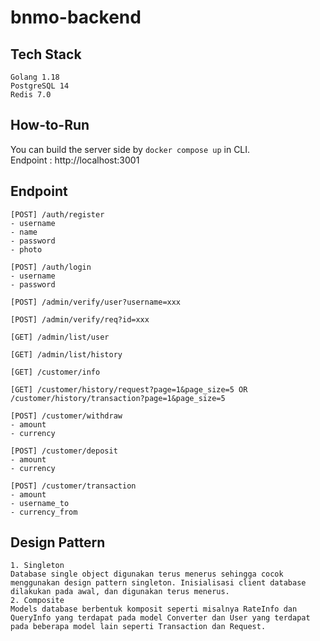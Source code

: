 # bnmo-backend
## Tech Stack
```
Golang 1.18
PostgreSQL 14
Redis 7.0
```

## How-to-Run
You can build the server side by `docker compose up` in CLI.\
Endpoint : http://localhost:3001

## Endpoint
```
[POST] /auth/register
- username
- name
- password
- photo

[POST] /auth/login
- username
- password

[POST] /admin/verify/user?username=xxx

[POST] /admin/verify/req?id=xxx

[GET] /admin/list/user

[GET] /admin/list/history

[GET] /customer/info

[GET] /customer/history/request?page=1&page_size=5 OR /customer/history/transaction?page=1&page_size=5

[POST] /customer/withdraw
- amount
- currency

[POST] /customer/deposit
- amount
- currency

[POST] /customer/transaction
- amount
- username_to
- currency_from
```

## Design Pattern
```
1. Singleton
Database single object digunakan terus menerus sehingga cocok menggunakan design pattern singleton. Inisialisasi client database dilakukan pada awal, dan digunakan terus menerus.
2. Composite
Models database berbentuk komposit seperti misalnya RateInfo dan QueryInfo yang terdapat pada model Converter dan User yang terdapat pada beberapa model lain seperti Transaction dan Request.
```